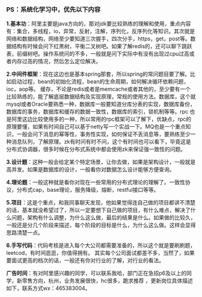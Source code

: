 ### PS：系统化学习中，优先以下内容

**1.基本功**：阿里主要是java方向的，那对jdk要比较熟练的理解和使用，重点内容有：集合，多线程，io，异常，反射，注解，序列化，反序列化等知识。其次就是网络和数据结构，网络至少要知道三次握手，四次分手，https，get，post等。数据结构有时候会问下红黑树，平衡二叉树吧。如果了解redis的，还可以聊下跳跃表，前缀树吧。操作系统问的不多，一般就是问下实际中有没有出现过cpu过高或者内存过高的情况，然后怎么定位解决。


**2.中间件框架**：现在这边也是基本spring那套，所以spring的常问题目要了解。比如启动过程，bean的初始化流程，bean的生命周期，如何解决循环依赖问题，ioc，aop等。 缓存，不论是redis或者是memcache或者其他的，至少要有一个比较熟练的，能了解底层数据结构及实现原理，常规的使用方法。数据库，这个就mysql或者Oracle要熟悉一种，数据库一般要知道分库分表的实现，数据库备份，数据库的事务，数据库和缓存的数据一致性，数据库的索引，锁机制等等。rpc 也是阿里这边比较使用多的一种，所以常用的rpc框架可以了解下，优缺点，rpc的原理要懂，如果有时间自己可以基于netty写一个实战一下。MQ也是一个重点知识，一般会问下消息的幂等性，事务性实现，如何保证不丢消息等，要熟练至少一种消息队列，了解原理。zk有时问有时不问，这个有时间也可以看下，毕竟这是分布式协调器，很多时候在分布式系统中都会使用zk来保证强一致性的问题。


**3.设计题**：这种一般会给定某个特定场景，让你去做，如果是架构设计，一般就是高并发。如果是数据库的设计，一般看你对数据怎么设计能够方便查询。


**4.理论题**：一般这种就是看你对现在一些常用的分布式理论的理解了。一致性协议，分布式cap，base理论，服务降级，熔断，restful接口等等。


**5.项目**：这是个重点，和我同事聊天发现，他如果觉得连自己做的项目都讲不清楚的话，基本就没希望过了，所以一定要想下自己做的项目，有什么难点，解决了什么问题，架构有什么调整，为什么这么做，最后的结果是什么。如果做的比较久，一般还是分几个阶段来描述，每个阶段的目标是什么，为什么这么做。这样会显得思路清楚一点。


**6.手写代码**：代码考核是进入每个大公司都需要准备的，所以这个就是要刷刷题，leetcod，有时间逛逛，你值得拥有。
其实每个公司面试都差不多，当然了，如果要面试更高的档次的话，一般还有你对行业的了解，对行业的看法。


**广告时间**：有对阿里感兴趣的同学，可以联系我哈，部门正在急招p6及以上的同学，新零售方向，杭州，业务发展很快，hc很多，跪求推荐 ，更新岗位具体描述如下，联系方式wx：465383004。